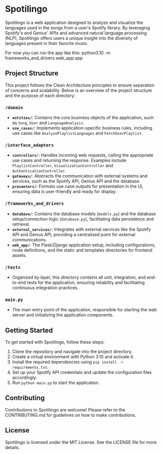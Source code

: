 # Spotilingo

Spotilingo is a web application designed to analyze and visualize the languages used in the songs from a user's Spotify library. By leveraging Spotify's and Genius' APIs and advanced natural language processing (NLP), Spotilingo offers users a unique insight into the diversity of languages present in their favorite music.

For now you can run the app like this:
python3.10 -m frameworks_and_drivers.web_app.app

## Project Structure

This project follows the Clean Architecture principles to ensure separation of concerns and scalability. Below is an overview of the project structure and the purpose of each directory:

### `/domain`

- **`entities/`**: Contains the core business objects of the application, such as `Song`, `User` and `LanguageAnalysis`.
- **`use_cases/`**: Implements application-specific business rules, including use cases like `AnalyzePlaylistLanguages` and `FetchUserPlaylist`.

### `/interface_adapters`

- **`controllers/`**: Handles incoming web requests, calling the appropriate use cases and returning the response. Examples include `PlaylistController`, `VisualizationController` and `AuthenticationController`.
- **`gateways/`**: Abstracts the communication with external systems and services, such as the Spotify API, Genius API  and the database.
- **`presenters/`**: Formats use case outputs for presentation in the UI, ensuring data is user-friendly and ready for display.

### `/frameworks_and_drivers`

- **`database/`**: Contains the database models (`models.py`) and the database setup/connection logic (`database.py`), facilitating data persistence and retrieval.
- **`external_services/`**: Integrates with external services like the Spotify API and Genius API, providing a centralized point for external communications.
- **`web_app/`**: The Flask/Django application setup, including configurations, route definitions, and the static and templates directories for frontend assets.

### `/tests`

- Organized by layer, this directory contains all unit, integration, and end-to-end tests for the application, ensuring reliability and facilitating continuous integration practices.

### `main.py`

- The main entry point of the application, responsible for starting the web server and initializing the application components.

## Getting Started

To get started with Spotilingo, follow these steps:

1. Clone the repository and navigate into the project directory.
2. Create a virtual environment with Python 3.10 and activate it.
3. Install the required dependencies using `pip install -r requirements.txt`.
4. Set up your Spotify API credentials and update the configuration files accordingly.
5. Run `python main.py` to start the application.

## Contributing

Contributions to Spotilingo are welcome! Please refer to the CONTRIBUTING.md for guidelines on how to make contributions.

## License

Spotilingo is licensed under the MIT License. See the LICENSE file for more details.

